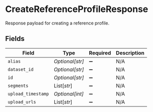 # CreateReferenceProfileResponse

Response payload for creating a reference profile.


## Fields

| Field              | Type               | Required           | Description        |
| ------------------ | ------------------ | ------------------ | ------------------ |
| `alias`            | *Optional[str]*    | :heavy_minus_sign: | N/A                |
| `dataset_id`       | *Optional[str]*    | :heavy_minus_sign: | N/A                |
| `id`               | *Optional[str]*    | :heavy_minus_sign: | N/A                |
| `segments`         | List[*str*]        | :heavy_minus_sign: | N/A                |
| `upload_timestamp` | *Optional[int]*    | :heavy_minus_sign: | N/A                |
| `upload_urls`      | List[*str*]        | :heavy_minus_sign: | N/A                |